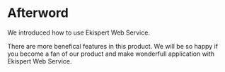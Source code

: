 # Afterword

We introduced how to use Ekispert Web Service.

There are more benefical features in this product.
We will be so happy if you become a fan of our product and make wonderfull application with Ekispert Web Service.
